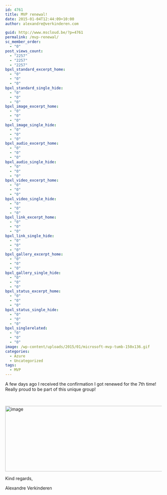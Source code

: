 ```yaml
---
id: 4761
title: MVP renewal!
date: 2015-01-04T12:44:09+10:00
author: alexandre@verkinderen.com

guid: http://www.mscloud.be/?p=4761
permalink: /mvp-renewal/
sc_member_order:
  - "0"
post_views_count:
  - "2257"
  - "2257"
  - "2257"
bpxl_standard_excerpt_home:
  - "0"
  - "0"
  - "0"
bpxl_standard_single_hide:
  - "0"
  - "0"
  - "0"
bpxl_image_excerpt_home:
  - "0"
  - "0"
  - "0"
bpxl_image_single_hide:
  - "0"
  - "0"
  - "0"
bpxl_audio_excerpt_home:
  - "0"
  - "0"
  - "0"
bpxl_audio_single_hide:
  - "0"
  - "0"
  - "0"
bpxl_video_excerpt_home:
  - "0"
  - "0"
  - "0"
bpxl_video_single_hide:
  - "0"
  - "0"
  - "0"
bpxl_link_excerpt_home:
  - "0"
  - "0"
  - "0"
bpxl_link_single_hide:
  - "0"
  - "0"
  - "0"
bpxl_gallery_excerpt_home:
  - "0"
  - "0"
  - "0"
bpxl_gallery_single_hide:
  - "0"
  - "0"
  - "0"
bpxl_status_excerpt_home:
  - "0"
  - "0"
  - "0"
bpxl_status_single_hide:
  - "0"
  - "0"
  - "0"
bpxl_singlerelated:
  - "0"
  - "0"
  - "0"
image: /wp-content/uploads/2015/01/microsoft-mvp-tumb-150x136.gif
categories:
  - Azure
  - Uncategorized
tags:
  - MVP
---
```

A few days ago I received the confirmation I got renewed for the 7th time! Really proud to be part of this unique group!

&nbsp;

[<img style="background-image: none; padding-top: 0px; padding-left: 0px; display: inline; padding-right: 0px; border: 0px;" title="image" src="http://mscloudstorage.blob.core.windows.net/mscloudstorage/2015/01/image_thumb.png" alt="image" width="644" height="211" border="0" />](http://mscloudstorage.blob.core.windows.net/mscloudstorage/2015/01/image.png)

Kind regards,

Alexandre Verkinderen
